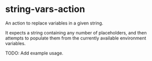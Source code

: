 # string-vars-action
An action to replace variables in a given string.

It expects a string containing any number of placeholders, and then attempts to populate them from the currently available environment variables.

TODO: Add example usage.
